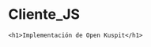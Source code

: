# Cliente_JS

<html>

<head></head>
<body>
<article class="markdown-body entry-content" itemprop="text">

    <h1>Implementación de Open Kuspit</h1>
    
</article>

</body>


</html>


